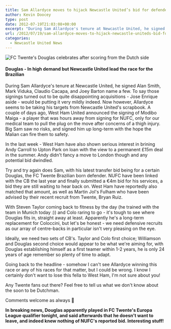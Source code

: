 ```yaml
---
title: Sam Allardyce moves to hijack Newcastle United’s bid for defender
author: Kevin Doocey
type: post
date: 2012-07-19T21:03:08+00:00
excerpt: "During Sam Allardyce's tenure at Newcastle United, he signed Alan Smith, Mark Viduka, Claudio Cacapa, and Joey Barton name a few. To say those signings turned out to be quite.."
url: /2012/07/19/sam-allardyce-moves-to-hijack-newcastle-uniteds-bid-for-defender/
categories:
  - Newcastle United News
---
```


![FC Twente's Douglas celebrates after scoring from the Dutch side](https://www.tynetime.com/wp-content/uploads/2012/07/Douglas-FCTwente-Newcastle.jpg "Douglas-FCTwente-Newcastle")

#### Douglas - In high demand but Newcastle United lead the race for the Brazilian

During Sam Allardyce's tenure at Newcastle United, he signed Alan Smith, Mark Viduka, Claudio Cacapa, and Joey Barton name a few. To say those signings turned out to be quite disappointing acquisitions - Jose Enrique aside - would be putting it very mildly indeed. Now however, Allardyce seems to be taking his targets from Newcastle United's scrapbook. A couple of days ago, West Ham United announced the signing of Modibo Maiga - a player that was hours away from signing for NUFC, only for our medical team to pull the plug on the move after concerns of a thigh injury. Big Sam saw no risks, and signed him up long-term with the hope the Malian can fire them to safety.

In the last week - West Ham have also shown serious interest in brining Andy Carroll to Upton Park on loan with the view to a permanent £15m deal in the summer. Andy didn't fancy a move to London though and any potential bid dwindled.

Try and try again does Sam, with his latest transfer bid being for a certain Douglas, the FC Twente Brazilian born defender. NUFC have been linked with the CB the last year and finally submitted a €4m bid for his services, a bid they are still waiting to hear back on. West Ham have reportedly also matched that amount, as well as Martin Jol's Fulham who have been advised by their recent recruit from Twente, Bryan Ruiz.

With Steven Taylor coming back to fitness by the day (he trained with the team in Munich today :)) and Colo raring to go - it's tough to see where Douglas fits in, straight away at least. Apparently he's a long-term replacement for Coloccini, but let's be honest - we need defensive recruits as our array of centre-backs in particular isn't very pleasing on the eye.

Ideally, we need two sets of CB's. Taylor and Colo first choice; Williamson and Douglas second choice would appear to be what we're aiming for, with Douglas establishing himself as a first teamer within 1-2 years, he is only 24 years of age remember so plenty of time to adapt.

Going back to the headline - somehow I can't see Allardyce winning this race or any of his races for that matter, but I could be wrong. I know I certainly don't want to lose this fella to West Ham, I'm not sure about you!

Any Twente fans out there? Feel free to tell us what we don't know about the soon to be Dutchman.

Comments welcome as always 🙂

**In breaking news, Douglas apparently played in FC Twente's Europa League qualifier tonight, and said afterwards that he doesn't want to leave, and indeed knew nothing of NUFC's reported bid. Interesting stuff!**
